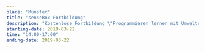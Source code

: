 ```yaml
---
place: "Münster"
title: "senseBox-Fortbildung"
description: "Kostenlose Fortbildung \"Programmieren lernen mit Umweltsensorik\" am Institut für Geoinformatik, Raum 147 Anmeldung per Mail an <a href=\"mailto:info@sensebox.de?subject=Anmeldung Lehrerfortbildung 22.03.2019\">info@sensebox.de</a>"
starting-date: 2019-03-22
time: "14:00-17:00"
ending-date: 2019-03-22
---
```

